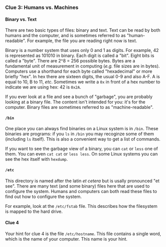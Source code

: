 ### Clue 3: Humans vs. Machines ###

#### Binary vs. Text ####

There are two basic types of files: binary and text. Text can be read by both
humans and the computer, and is sometimes referred to as "human-readable". For
example, the file you are reading right now is text.

Binary is a number system that uses only 0 and 1 as digits. For example, 42 is
represented as 101010 in binary. Each digit is called a "bit". Eight bits is
called a "byte". There are 2^8 = 256 possible bytes. Bytes are a fundamental
unit of measurement in computing (*e.g.* file sizes are in bytes). Computers
use a shorthand for each byte called "hexadecimal" or more briefly "hex". In
hex there are sixteen digits, the usual 0-9 and also A-F. A is equal to 10,
B to 11, *etc*. Sometimes we write a `0x` in front of a hex number to indicate
we are using hex: 42 is `0x2A`.

If you ever look at a file and see a bunch of "garbage", you are probably
looking at a binary file. The content isn't intended for you: it's for the
computer. Binary files are sometimes referred to as "machine-readable".

#### `/bin` ####

One place you can always find binaries on a Linux system is in `/bin`. These
binaries are programs: if you `ls` in `/bin` you may recoginze some of them
(including `ls` itself). This is also a convenient way to get a list of
commands.

If you want to see the garbage view of a binary, you can `cat` or
`less` one of them. You can even `cat cat` or `less less`. On some Linux
systems you can see the hex itself with `hexdump`.

#### `/etc` ####

This directory is named after the latin *et cetera* but is usally pronounced
"et see". There are many text (and some binary) files here that are used to
configure the system. Humans and computers can both read these files to find
out how to configure the system.

For example, look at the `/etc/fstab` file. This describes how the filesystem
is mapped to the hard drive.

#### Clue 4 ####

Your hint for clue 4 is the file `/etc/hostname`. This file contains a single
word, which is the name of your computer. This name is your hint.
